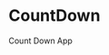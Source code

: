 # CountDown
 Count Down App
   
        
                                    
                            
                  
           
     
